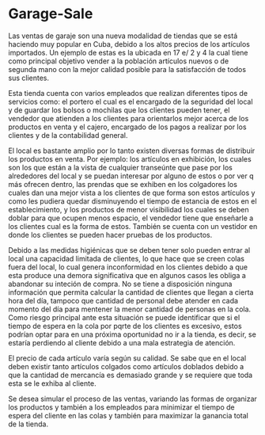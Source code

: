 # Garage-Sale

Las ventas de garaje son una nueva modalidad de tiendas que se está haciendo muy popular en Cuba, debido a los altos precios de los artículos importados. Un ejemplo de estas es la ubicada en 17 e/ 2 y 4 la cual tiene como principal objetivo vender a la población artículos nuevos o de segunda mano con la mejor calidad posible para la satisfacción de todos sus clientes.

Esta tienda cuenta con varios empleados que realizan diferentes tipos de servicios como: el portero el cual es el encargado de la seguridad del local y de guardar los bolsos o mochilas que los clientes pueden tener, el vendedor que atienden a los clientes para orientarlos mejor acerca de los productos en venta y el cajero, encargado de los pagos a realizar por los clientes y de la contabilidad general.

El local es bastante amplio por lo tanto existen diversas formas de distribuir los productos en venta. Por ejemplo: los artículos en exhibición, los cuales son los que están a la vista de cualquier transeúnte que pase por los alrededores del local y se puedan interesar por alguno de estos o por ver q más ofrecen dentro, las prendas que se exhiben en los colgadores los cuales dan una mejor vista a los clientes de que forma son estos artículos y como les pudiera quedar disminuyendo el tiempo de estancia de estos en el establecimiento, y los productos de menor visibilidad los cuales se deben doblar para que ocupen menos espacio, el vendedor tiene que enseñarle a los clientes cual es la forma de estos. También se cuenta con  un vestidor en donde los clientes se pueden hacer pruebas de los productos. 

Debido a las medidas higiénicas que se deben tener solo pueden entrar al local una capacidad limitada de clientes, lo que hace que se creen colas fuera del local, lo cual genera  inconformidad en los clientes debido a que esta produce una demora significativa que en algunos casos les obliga a abandonar su inteción de compra. 
No se tiene a disposición ninguna información que permita calcular la cantidad de clientes que llegan a cierta hora del día, tampoco que cantidad de personal debe atender en cada momento del día para mentener la menor cantidad de personas en la cola. Como riesgo principal ante esta situación se puede identificar que si el tiempo de espera en la cola por pqrte de los clientes es excesivo, estos podrían optar para en una próxima oportunidad no ir a la tienda, es decir, se estaría perdiendo al cliente debido a una mala estrategia de atención.

El precio de cada artículo varía según su calidad. Se sabe que en el local deben existir tanto artículos colgados como artículos doblados debido a que la cantidad de mercancía es demasiado grande y se requiere que toda esta se le exhiba al cliente. 

Se desea simular el proceso de las ventas, variando las formas de organizar los productos y también a los empleados para minimizar el tiempo de espera del cliente en las colas y también para maximizar la ganancia total de la tienda.



